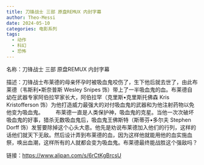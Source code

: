 ```yaml
---
title: 刀锋战士 三部 原盘REMUX 内封字幕
author: Theo-Messi
date: 2024-05-10
categories: 电影系列
tags:
  - 动作
  - 科幻
  - 恐怖
---
```


名称：刀锋战士 三部 原盘REMUX 内封字幕

描述：刀锋战士布莱德的母亲怀孕时被吸血鬼咬伤了，生下他后就去世了，由此布莱德（韦斯利•斯奈普斯 Wesley Snipes 饰）带上了一半吸血鬼的血。布莱德自幼在武器专家阿伯拉罕家长大，阿伯拉罕（克里斯•克里斯托佛森 Kris Kristofferson 饰）为他打造威力最强大的对付吸血鬼的武器和为他注射药物以免他变为吸血鬼。
　　布莱德一直是人类保护神，吸血鬼的克星。当他一次次破坏吸血鬼的好事，猎杀无数吸血鬼后，吸血鬼王佛斯特（斯蒂芬•多尔夫 Stephen Dorff 饰）发誓要除掉这个心头大患。他先是劝说布莱德加入他们的行列，这样的话他们就天下无敌。然后设计弄到布莱德的血，因为这样他就能用他的血实施血祭，唤出血潮，这样所有的人就都会变为吸血鬼。布莱德最终能战胜这个强敌吗？

链接：https://www.alipan.com/s/6rCtKgBrcsU

